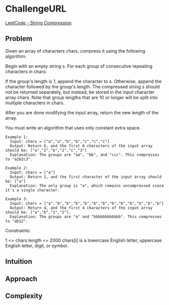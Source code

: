 # ChallengeURL
[LeetCode - String Compression](https://leetcode.com/problems/string-compression/description/?envType=study-plan-v2&envId=leetcode-75)
## Problem
Given an array of characters chars, compress it using the following algorithm:

Begin with an empty string s. For each group of consecutive repeating characters in chars:

If the group's length is 1, append the character to s.
Otherwise, append the character followed by the group's length.
The compressed string s should not be returned separately, but instead, be stored in the input character array chars. Note that group lengths that are 10 or longer will be split into multiple characters in chars.

After you are done modifying the input array, return the new length of the array.

You must write an algorithm that uses only constant extra space.

 

```
Example 1:
  Input: chars = ["a","a","b","b","c","c","c"]
  Output: Return 6, and the first 6 characters of the input array should be: ["a","2","b","2","c","3"]
  Explanation: The groups are "aa", "bb", and "ccc". This compresses to "a2b2c3".

Example 2:
  Input: chars = ["a"]
  Output: Return 1, and the first character of the input array should be: ["a"]
  Explanation: The only group is "a", which remains uncompressed since it's a single character.

Example 3:
  Input: chars = ["a","b","b","b","b","b","b","b","b","b","b","b","b"]
  Output: Return 4, and the first 4 characters of the input array should be: ["a","b","1","2"].
  Explanation: The groups are "a" and "bbbbbbbbbbbb". This compresses to "ab12".
```

Constraints:

1 <= chars.length <= 2000
chars[i] is a lowercase English letter, uppercase English letter, digit, or symbol.

## Intuition

## Approach

## Complexity
